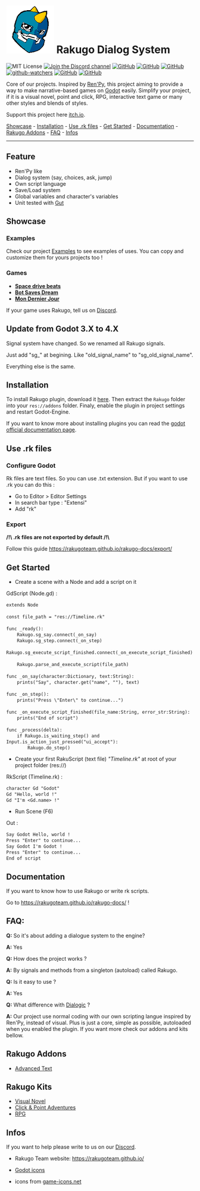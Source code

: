 # ![Logo](WindowIcon.png) Rakugo Dialog System

![MIT License](https://img.shields.io/static/v1.svg?label=📜%20License&message=MIT&color=informational)
[![Join the Discord channel](https://img.shields.io/static/v1.svg?label=Join%20our%20Discord%20channel&message=🎆&color=7289DA&logo=discord&logoColor=white&labelColor=2C2F33)](https://discord.gg/K9gvjdg)
[![GitHub](https://img.shields.io/github/contributors/rakugoteam/Rakugo.svg)](https://github.com/rakugoteam/Rakugo)
[![GitHub](https://img.shields.io/github/stars/rakugoteam/Rakugo.svg)](https://github.com/rakugoteam/Rakugo)
[![GitHub](https://img.shields.io/github/forks/rakugoteam/Rakugo.svg)](https://github.com/rakugoteam/Rakugo/network)
[![github-watchers](https://img.shields.io/github/watchers/rakugoteam/Rakugo?label=Watch&style=social&logo=github)](https://github.com/rakugoteam/Rakugo)
[![GitHub](https://img.shields.io/github/issues/rakugoteam/Rakugo.svg)](https://github.com/rakugoteam/Rakugo/issues)
[![GitHub](https://img.shields.io/github/issues-closed/rakugoteam/Rakugo.svg)](https://github.com/rakugoteam/Rakugo/issues)

Core of our projects. Inspired by [Ren'Py](https://www.renpy.org), this project aiming to provide a way to make narrative-based games on [Godot](https://godotengine.org) easily. Simplify your project, if it is a visual novel, point and click, RPG, interactive text game or many other styles and blends of styles.

Support this project here [itch.io](https://rakugoteam.github.io/donations/).

[Showcase](#Showcase) -
[Installation](#Installation) -
[Use .rk files](#Use-.rk-files) -
[Get Started](#Get-Started) -
[Documentation](#Documentation) -
[Rakugo Addons](#Rakugo-Addons) -
[FAQ](#faq) -
[Infos](#Infos)

---

## Feature
* Ren'Py like
* Dialog system (say, choices, ask, jump)
* Own script language
* Save/Load system
* Global variables and character's variables
* Unit tested with [Gut](https://github.com/bitwes/Gut)

## Showcase

### Examples

Check our project [Examples](https://github.com/rakugoteam/Examples) to see examples of uses. You can copy and customize them for yours projects too !

### Games

- [**Space drive beats**](https://plopsis.itch.io/space-drive-beats)
- [**Bot Saves Dream**](https://plopsis.itch.io/curator-bot)
- [**Mon Dernier Jour**](https://theludovyc.itch.io/mondernierjour)

If your game uses Rakugo, tell us on [Discord](https://discord.gg/K9gvjdg).

## Update from Godot 3.X to 4.X
Signal system have changed. So we renamed all Rakugo signals.

Just add "sg_" at begining. Like "old_signal_name" to "sg_old_signal_name".

Everything else is the same.

## Installation

To install Rakugo plugin, download it [here](https://github.com/rakugoteam/Rakugo/releases). Then extract the `Rakugo` folder into your `res://addons` folder. Finaly, enable the plugin in project settings and restart Godot-Engine.

If you want to know more about installing plugins you can read the [godot official documentation page](https://docs.godotengine.org/en/stable/tutorials/plugins/editor/installing_plugins.html).

## Use .rk files
### Configure Godot
Rk files are text files. So you can use .txt extension. But if you want to use .rk you can do this :
- Go to Editor > Editor Settings
- In search bar type : "Extensi"
- Add "rk"

### Export
**/!\ .rk files are not exported by default /!\\**

Follow this guide https://rakugoteam.github.io/rakugo-docs/export/

## Get Started

- Create a scene with a Node and add a script on it

GdScript (Node.gd) :

```gdscript
extends Node

const file_path = "res://Timeline.rk"

func _ready():
	Rakugo.sg_say.connect(_on_say)
	Rakugo.sg_step.connect(_on_step)
	Rakugo.sg_execute_script_finished.connect(_on_execute_script_finished)
  
	Rakugo.parse_and_execute_script(file_path)
  
func _on_say(character:Dictionary, text:String):
	prints("Say", character.get("name", ""), text)
  
func _on_step():
	prints("Press \"Enter\" to continue...")
	
func _on_execute_script_finished(file_name:String, error_str:String):
	prints("End of script")
  
func _process(delta):
	if Rakugo.is_waiting_step() and Input.is_action_just_pressed("ui_accept"):
		Rakugo.do_step()
```

- Create your first RakuScript (text file) *"Timeline.rk"* at root of your project folder (res://)

RkScript (Timeline.rk) :

```
character Gd "Godot"
Gd "Hello, world !"
Gd "I'm <Gd.name> !"
```

- Run Scene (F6)

Out :
```
Say Godot Hello, world !
Press "Enter" to continue...
Say Godot I'm Godot !
Press "Enter" to continue...
End of script
```

## Documentation
If you want to know how to use Rakugo or write rk scripts.

Go to https://rakugoteam.github.io/rakugo-docs/ !

## FAQ:

**Q:** So it's about adding a dialogue system to the engine? </p>
**A:** Yes

**Q:** How does the project works ? </p>
**A:** By signals and methods from a singleton (autoload) called Rakugo.

**Q:** Is it easy to use ?</p>
**A:** Yes

**Q:** What difference with [Dialogic](https://github.com/coppolaemilio/dialogic) ?</p>
**A:** Our project use normal coding with our own scripting langue inspired by Ren'Py, instead of visual. Plus is just a core, simple as possible, autoloaded when you enabled the plugin. If you want more check our addons and kits bellow.

## Rakugo Addons

- [Advanced Text](https://github.com/rakugoteam/AdvancedText)

## Rakugo Kits

- [Visual Novel](https://github.com/rakugoteam/VisualNovelKit)
- [Click & Point Adventures](https://github.com/rakugoteam/Adventure)
- [RPG](https://github.com/rakugoteam/rakugo-open-rpg)

## Infos

If you want to help please write to us on our [Discord](https://discord.gg/K9gvjdg).

- Rakugo Team website: https://rakugoteam.github.io/

- [Godot icons](https://github.com/godotengine/godot-design/tree/master/engine/icons/optimized)

- icons from [game-icons.net](https://game-icons.net)

